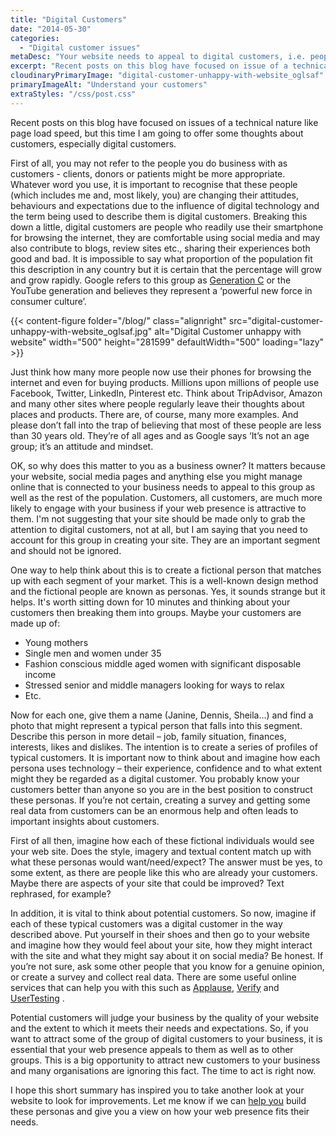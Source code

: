```yaml
---
title: "Digital Customers"
date: "2014-05-30"
categories:
  - "Digital customer issues"
metaDesc: "Your website needs to appeal to digital customers, i.e. people who are strongly influenced by digital technology. It's a big opportunity that many ignore."
excerpt: "Recent posts on this blog have focused on issue of a technical nature like page load speed, but this time I am going to offer some thoughts about customers, especially digital customers. This is important as an <strong>understanding of your customers will affect the design of your site and its content.</strong>"
cloudinaryPrimaryImage: "digital-customer-unhappy-with-website_oglsaf"
primaryImageAlt: "Understand your customers"
extraStyles: "/css/post.css"
---
```


Recent posts on this blog have focused on issues of a technical nature like page load speed, but this time I am going to offer some thoughts about customers, especially digital customers.

First of all, you may not refer to the people you do business with as customers - clients, donors or patients might be more appropriate. Whatever word you use, it is important to recognise that these people (which includes me and, most likely, you) are changing their attitudes, behaviours and expectations due to the influence of digital technology and the term being used to describe them is digital customers. Breaking this down a little, digital customers are people who readily use their smartphone for browsing the internet, they are comfortable using social media and may also contribute to blogs, review sites etc., sharing their experiences both good and bad. It is impossible to say what proportion of the population fit this description in any country but it is certain that the percentage will grow and grow rapidly. Google refers to this group as [Generation C](https://www.thinkwithgoogle.com/intl/en-gb/consumer-insights/) or the YouTube generation and believes they represent a ‘powerful new force in consumer culture’.

{{< content-figure folder="/blog/"
class="alignright"
src="digital-customer-unhappy-with-website_oglsaf.jpg"
alt="Digital Customer unhappy with website"
width="500" height="281599" defaultWidth="500"
loading="lazy" >}}

Just think how many more people now use their phones for browsing the internet and even for buying products. Millions upon millions of people use Facebook, Twitter, LinkedIn, Pinterest etc. Think about TripAdvisor, Amazon and many other sites where people regularly leave their thoughts about places and products. There are, of course, many more examples. And please don’t fall into the trap of believing that most of these people are less than 30 years old. They’re of all ages and as Google says ‘It’s not an age group; it’s an attitude and mindset.

OK, so why does this matter to you as a business owner? It matters because your website, social media pages and anything else you might manage online that is connected to your business needs to appeal to this group as well as the rest of the population. Customers, all customers, are much more likely to engage with your business if your web presence is attractive to them. I'm not suggesting that your site should be made only to grab the attention to digital customers, not at all, but I am saying that you need to account for this group in creating your site. They are an important segment and should not be ignored.

One way to help think about this is to create a fictional person that matches up with each segment of your market. This is a well-known design method and the fictional people are known as personas. Yes, it sounds strange but it helps. It's worth sitting down for 10 minutes and thinking about your customers then breaking them into groups. Maybe your customers are made up of:

- Young mothers
- Single men and women under 35
- Fashion conscious middle aged women with significant disposable income
- Stressed senior and middle managers looking for ways to relax
- Etc.

Now for each one, give them a name (Janine, Dennis, Sheila...) and find a photo that might represent a typical person that falls into this segment. Describe this person in more detail – job, family situation, finances, interests, likes and dislikes. The intention is to create a series of profiles of typical customers. It is important now to think about and imagine how each persona uses technology – their experience, confidence and to what extent might they be regarded as a digital customer. You probably know your customers better than anyone so you are in the best position to construct these personas. If you’re not certain, creating a survey and getting some real data from customers can be an enormous help and often leads to important insights about customers.

First of all then, imagine how each of these fictional individuals would see your web site. Does the style, imagery and textual content match up with what these personas would want/need/expect? The answer must be yes, to some extent, as there are people like this who are already your customers. Maybe there are aspects of your site that could be improved? Text rephrased, for example?

In addition, it is vital to think about potential customers. So now, imagine if each of these typical customers was a digital customer in the way described above. Put yourself in their shoes and then go to your website and imagine how they would feel about your site, how they might interact with the site and what they might say about it on social media? Be honest. If you’re not sure, ask some other people that you know for a genuine opinion, or create a survey and collect real data. There are some useful online services that can help you with this such as [Applause](https://www.applause.com/), [Verify](https://verifyapp.com/) and [UserTesting](https://www.usertesting.com/) .

Potential customers will judge your business by the quality of your website and the extent to which it meets their needs and expectations. So, if you want to attract some of the group of digital customers to your business, it is essential that your web presence appeals to them as well as to other groups. This is a big opportunity to attract new customers to your business and many organisations are ignoring this fact. The time to act is right now.

I hope this short summary has inspired you to take another look at your website to look for improvements. Let me know if we can [help you](/contact/ "Contact") build these personas and give you a view on how your web presence fits their needs.
